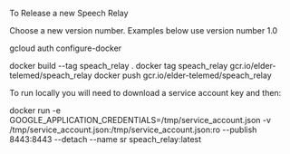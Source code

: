 To Release a new Speech Relay

Choose a new version number.  Examples below use version number 1.0

gcloud auth configure-docker

docker build --tag speach_relay .
docker tag speach_relay gcr.io/elder-telemed/speach_relay
docker push gcr.io/elder-telemed/speach_relay

To run locally you will need to download a service account key and then:

docker run -e GOOGLE_APPLICATION_CREDENTIALS=/tmp/service_account.json -v /tmp/service_account.json:/tmp/service_account.json:ro --publish 8443:8443 --detach --name sr speach_relay:latest